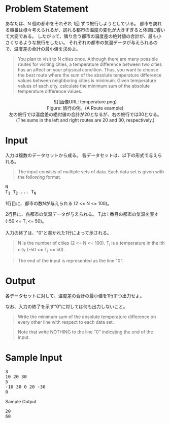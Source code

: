 Problem Statement
==
あなたは、N 個の都市をそれぞれ 1回 ずつ旅行しようとしている。
都市を訪れる順番は様々考えられるが、訪れる都市の温度の変化が大きすぎると体調に響いて大変である。
したがって、隣り合う都市の温度差の絶対値の合計が、最も小さくなるような旅行をしたい。
それぞれの都市の気温データが与えられるので、温度差の合計の最小値を求めよ。

>You plan to visit to N cities once.
Although there are many possible routes for visiting cities, a temperature difference between two cities has an affect on your physical condition.
Thus, you want to choose the best route where the sum of the absolute temperature difference values between neighboring cities is minimum.
Given temperature values of each city, calculate the minimum sum of the absolute temperature difference values.

<center>
![](画像URL: temperature.png)
<br>
Figure: 旅行の例。(A Route example)<br>
左の旅行では温度差の絶対値の合計が20となるが、右の旅行では30となる。<br>
(The sums in the left and right routes are 20 and 30, respectively.)
</center>

Input
==
入力は複数のデータセットから成る。
各データセットは、以下の形式で与えられる。

>The input consists of multiple sets of data.
Each data set is given with the following format.

<pre>
N
T<sub>1</sub> T<sub>2</sub> ... T<sub>N</sub>
</pre>

1行目に、都市の数Nが与えられる (2 <= N <= 100)。

2行目に、各都市の気温データが与えられる。
T<sub>i</sub>は i 番目の都市の気温を表す (-50 <= T<sub>i</sub> <= 50)。

入力の終了は、"0"と書かれた1行によって示される。

>N is the number of cities (2 <= N <= 100).
T<sub>i</sub> is a temperature in the ith city (-50 <= T<sub>i</sub> <= 50).

>The end of the input is represented as the line "0".

Output
==
各データセットに対して、温度差の合計の最小値を1行ずつ出力せよ。

なお、入力の終了を示す"0"に対しては何も出力しないこと。

>Write the minimum sum of the absolute temperature difference on every other line with respect to each data set.

>Note that write NOTHING to the line "0" indicating the end of the input.

Sample Input
==
<pre>
3
10 20 30
5
-10 30 0 20 -30
0
</pre>

Sample Output
<pre>
20
60
</pre>

